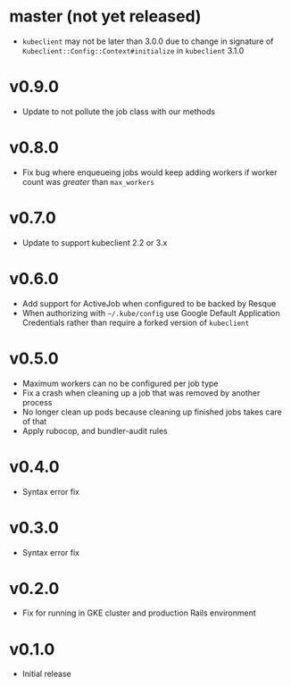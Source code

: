 # master (not yet released)
- `kubeclient` may not be later than 3.0.0 due to change in signature of `Kubeclient::Config::Context#initialize`
  in `kubeclient` 3.1.0

# v0.9.0
- Update to not pollute the job class with our methods

# v0.8.0
- Fix bug where enqueueing jobs would keep adding workers if worker count
  was _greater_ than `max_workers`

# v0.7.0
- Update to support kubeclient 2.2 or 3.x

# v0.6.0
- Add support for ActiveJob when configured to be backed by Resque
- When authorizing with `~/.kube/config` use Google Default Application Credentials rather than require a
  forked version of `kubeclient`

# v0.5.0
- Maximum workers can no be configured per job type
- Fix a crash when cleaning up a job that was removed by another process
- No longer clean up pods because cleaning up finished jobs takes care of that
- Apply rubocop, and bundler-audit rules

# v0.4.0
- Syntax error fix

# v0.3.0
- Syntax error fix

# v0.2.0
- Fix for running in GKE cluster and production Rails environment

# v0.1.0
- Initial release
